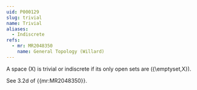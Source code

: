 ```yaml
---
uid: P000129
slug: trivial
name: Trivial
aliases:
  - Indiscrete
refs:
  - mr: MR2048350
    name: General Topology (Willard)
---
```

A space \(X\) is trivial or indiscrete if its only open sets are
\(\{\emptyset,X\}\).

See 3.2d of {{mr:MR2048350}}.
